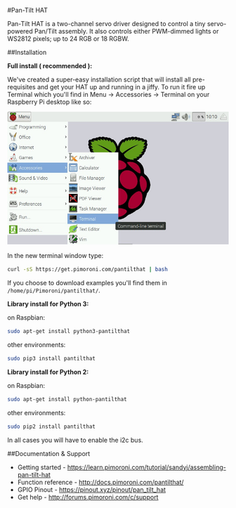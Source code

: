 #Pan-Tilt HAT

Pan-Tilt HAT is a two-channel servo driver designed to control a tiny servo-powered Pan/Tilt assembly. It also controls either PWM-dimmed lights or WS2812 pixels; up to 24 RGB or 18 RGBW.

##Installation

**Full install ( recommended ):**

We've created a super-easy installation script that will install all pre-requisites and get your HAT up and running in a jiffy. To run it fire up Terminal which you'll find in Menu -> Accessories -> Terminal on your Raspberry Pi desktop like so:

![Finding the terminal](terminal.jpg)

In the new terminal window type:

```bash
curl -sS https://get.pimoroni.com/pantilthat | bash
```

If you choose to download examples you'll find them in `/home/pi/Pimoroni/pantilthat/`.

**Library install for Python 3:**

on Raspbian:

```bash
sudo apt-get install python3-pantilthat
```
other environments: 

```bash
sudo pip3 install pantilthat
```

**Library install for Python 2:**

on Raspbian:

```bash
sudo apt-get install python-pantilthat
```
other environments: 

```bash
sudo pip2 install pantilthat
```

In all cases you will have to enable the i2c bus.

##Documentation & Support

* Getting started - https://learn.pimoroni.com/tutorial/sandyj/assembling-pan-tilt-hat
* Function reference - http://docs.pimoroni.com/pantilthat/
* GPIO Pinout - https://pinout.xyz/pinout/pan_tilt_hat
* Get help - http://forums.pimoroni.com/c/support
